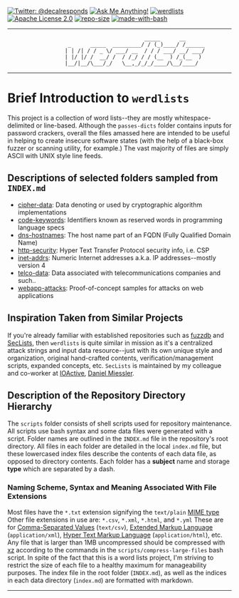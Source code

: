 [![Twitter: @decalresponds](https://img.shields.io/badge/contact-@decalresponds-blue.svg)](https://twitter.com/decalresponds "@decalresponds")
[![Ask Me Anything!](https://img.shields.io/badge/Ask%20me-anything-1abc9c.svg)](https://github.com/decal/werdlists/issues/new "Ask Me Anything!")
[![werdlists](https://img.shields.io/badge/werd-lists-lightgrey.svg)](https://github.com/decal/werdlists "werdlists")
[![Apache License 2.0](https://img.shields.io/badge/license-Apache%202.0-blue.svg)](https://www.apache.org/licenses/LICENSE-2.0 "Apache License 2.0")
[![repo-size](https://img.shields.io/github/repo-size/decal/werdlists.svg)](https://github.com/decal/werdlists "repo-size")
[![made-with-bash](https://img.shields.io/badge/Made%20with-Bash-1f425f.svg)](https://www.gnu.org/software/bash/ "Made with Bash")

* * *
```
                                           _____      __
                   _      _____  _________/ / (_)____/ /______
                  | | /| / / _ \/ ___/ __  / / / ___/ __/ ___/
                  | |/ |/ /  __/ /  / /_/ / / (__  ) /_(__  )
                  |__/|__/\___/_/   \__,_/_/_/____/\__/____/
```
* * *

# Brief Introduction to `werdlists`

This project is a collection of word lists--they are mostly whitespace-delimited
or line-based.  Although the `passes-dicts` folder contains inputs for password
crackers, overall the files amassed here are intended to be useful in helping to
create insecure software states (with the help of a black-box fuzzer or scanning
utility, for example.)  The vast majority of files are simply ASCII with UNIX 
style line feeds.

## Descriptions of selected folders sampled from `INDEX.md`

- [cipher-data](https://github.com/decal/werdlists/tree/master/cipher-data): Data denoting or used by cryptographic algorithm implementations
- [code-keywords](https://github.com/decal/werdlists/tree/master/code-keywords): Identifiers known as reserved words in programming language specs
- [dns-hostnames](https://github.com/decal/werdlists/tree/master/dns-hostnames): The host name part of an FQDN (Fully Qualified Domain Name)
- [http-security](https://github.com/decal/werdlists/tree/master/http-security): Hyper Text Transfer Protocol security info, i.e. CSP
- [inet-addrs](https://github.com/decal/werdlists/tree/master/inet-addrs): Numeric Internet addresses a.k.a. IP addresses--mostly version 4
- [telco-data](https://github.com/decal/werdlists/tree/master/telco-data): Data associated with telecommunications companies and such..
- [webapp-attacks](https://github.com/decal/werdlists/tree/master/webapp-attacks): Proof-of-concept samples for attacks on web applications

## Inspiration Taken from Similar Projects

If you're already familiar with established repositories such as 
[fuzzdb](https://github.com/fuzzdb-project/fuzzdb/ "The attack pattern dictionary") and 
[SecLists](https://github.com/danielmiessler/SecLists/ "The security tester's companion"), 
then `werdlists` is quite similar in mission as it's a centralized attack strings 
and input data resource--just with its own unique style and organization, 
original hand-crafted contents, verification/management scripts, expanded concepts, etc.
`SecLists` is maintained by my colleague and co-worker at [IOActive](https://ioactive.com "IOActive"), [Daniel Miessler](https://danielmiessler.com "Daniel Miessler").

## Description of the Repository Directory Hierarchy

The `scripts` folder consists of shell scripts used for repository maintenance.
All scripts use bash syntax and some data files were generated with a script.
Folder names are outlined in the `INDEX.md` file in the repository's root 
directory.  All files in each folder are detailed in the local `index.md` file,
but these lowercased index files describe the contents of each data file, as
opposed to directory contents. Each folder has a **subject** name and storage
**type** which are separated by a dash.

### Naming Scheme, Syntax and Meaning Associated With File Extensions

Most files have the `*.txt` extension signifying the `text/plain` [MIME type](https://en.wikipedia.org/wiki/Media_type)
Other file extensions in use are: `*.csv`, `*.xml`, `*.html`, and `*.yml`
These are for [Comma-Separated Values](https://en.wikipedia.org/wiki/Comma-separated_values) (`text/csv`), 
[Extended Markup Language](https://en.wikipedia.org/wiki/XML) (`application/xml`),
[Hyper Text Markup Language](https://en.wikipedia.org/wiki/HTML) (`application/html`), etc.
Any file that is larger than 1MB uncompressed should be compressed with [xz](https://en.wikipedia.org/wiki/Xz)
according to the commands in the `scripts/compress-large-files` bash script. In
spite of the fact that this is a word lists project, I'm striving to restrict the
size of each file to a healthy maximum for manageability purposes.
The index file in the root folder (`INDEX.md`), as well as the indices in each 
data directory (`index.md`) are formatted with markdown.

* * *
